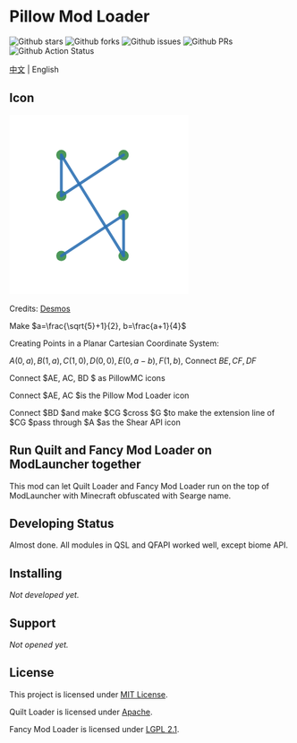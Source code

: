 # Pillow Mod Loader

![Github stars](https://img.shields.io/github/stars/PillowMC/pillow.svg)
![Github forks](https://img.shields.io/github/forks/PillowMC/pillow.svg)
![Github issues](https://img.shields.io/github/issues/PillowMC/pillow.svg)
![Github PRs](https://img.shields.io/github/issues-pr/PillowMC/pillow.svg)
![Github Action Status](https://img.shields.io/github/workflow/status/PillowMC/pillow/Java%20CI%20with%20Gradle/dev.svg)

[中文](README.zh_hans.md) | English

## Icon
![Icon](src/main/resources/assets/pillow/icon.png)

Credits: [Desmos](https://www.desmos.com/)

Make $a=\frac{\sqrt{5}+1}{2}, b=\frac{a+1}{4}$

Creating Points in a Planar Cartesian Coordinate System:

$A(0, a), B(1, a), C(1, 0), D(0, 0), E(0, a-b), F(1, b)$,
Connect $BE, CF, DF$

Connect $AE, AC, BD $ as PillowMC icons

Connect $AE, AC $is the Pillow Mod Loader icon

Connect $BD $and make $CG $cross $G $to make the extension line of $CG $pass through $A $as the Shear API icon

## Run Quilt and Fancy Mod Loader on ModLauncher together

This mod can let Quilt Loader and Fancy Mod Loader run on the top of ModLauncher with Minecraft obfuscated with Searge name.

## Developing Status
Almost done. All modules in QSL and QFAPI worked well, except biome API.

## Installing

_Not developed yet._

## Support

_Not opened yet._

## License

This project is licensed under [MIT License](License.txt).

Quilt Loader is licensed under [Apache](License.Quilt.txt).

Fancy Mod Loader is licensed under [LGPL 2.1](License.FancyModLoader.txt).
